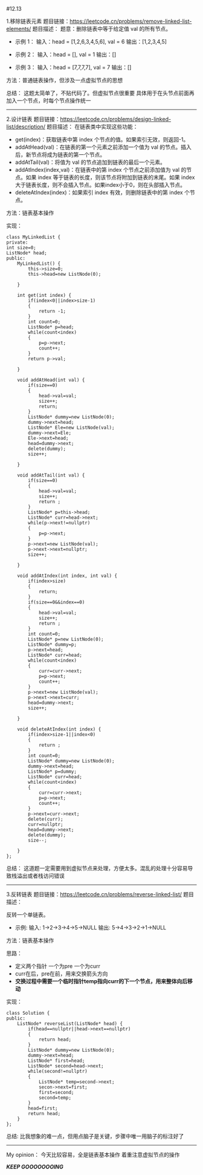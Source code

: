 #12.13

1.移除链表元素
题目链接：https://leetcode.cn/problems/remove-linked-list-elements/
题目描述：
题意：删除链表中等于给定值 val 的所有节点。

- 示例 1： 输入：head = [1,2,6,3,4,5,6], val = 6 输出：[1,2,3,4,5]

- 示例 2： 输入：head = [], val = 1 输出：[]

- 示例 3： 输入：head = [7,7,7,7], val = 7 输出：[]

方法：普通链表操作，但涉及一点虚拟节点的思想

总结：
这题太简单了，不贴代码了。但虚拟节点很重要
具体用于在头节点前面再加入一个节点，时每个节点操作统一
***

2.设计链表
题目链接：https://leetcode.cn/problems/design-linked-list/description/
题目描述：
在链表类中实现这些功能：

- get(index)：获取链表中第 index 个节点的值。如果索引无效，则返回-1。
- addAtHead(val)：在链表的第一个元素之前添加一个值为 val 的节点。插入后，新节点将成为链表的第一个节点。
- addAtTail(val)：将值为 val 的节点追加到链表的最后一个元素。
- addAtIndex(index,val)：在链表中的第 index 个节点之前添加值为 val  的节点。如果 index 等于链表的长度，则该节点将附加到链表的末尾。如果 index 大于链表长度，则不会插入节点。如果index小于0，则在头部插入节点。
- deleteAtIndex(index)：如果索引 index 有效，则删除链表中的第 index 个节点。

方法：链表基本操作

实现：
```
class MyLinkedList {
private:
int size=0;
ListNode* head;
public:
    MyLinkedList() {
        this->size=0;
        this->head=new ListNode(0);
        
    }
    
    int get(int index) {
        if(index<0||index>size-1)
        {
            return -1;
        }
        int count=0;
        ListNode* p=head;
        while(count<index)
        {
            p=p->next;
            count++;
        }
        return p->val;
        
    }
    
    void addAtHead(int val) {
        if(size==0)
        {
            head->val=val;
            size++;
            return;
        }
        ListNode* dummy=new ListNode(0);
        dummy->next=head;
        ListNode* Ele=new ListNode(val);
        dummy->next=Ele;
        Ele->next=head;
        head=dummy->next;
        delete(dummy);
        size++;
        
    }
    
    void addAtTail(int val) {
        if(size==0)
        {
            head->val=val;
            size++;
            return ;
        }
        ListNode* p=this->head;
        ListNode* curr=head->next;
        while(p->next!=nullptr)
        {
            p=p->next;
        }
        p->next=new ListNode(val);
        p->next->next=nullptr;
        size++;
        
    }
    
    void addAtIndex(int index, int val) {
        if(index>size)
        {
            return;
        }
        if(size==0&&index==0)
        {
            head->val=val;
            size++;
            return ;
        }
        int count=0;
        ListNode* p=new ListNode(0);
        ListNode* dummy=p;
        p->next=head;
        ListNode* curr=head;
        while(count<index)
        {
            curr=curr->next;
            p=p->next;
            count++;
        }
        p->next=new ListNode(val);
        p->next->next=curr;
        head=dummy->next;
        size++;
        
    }
    
    void deleteAtIndex(int index) {
        if(index>size-1||index<0)
        {
            return ;
        }
        int count=0;
        ListNode* dummy=new ListNode(0);
        dummy->next=head;
        ListNode* p=dummy;
        ListNode* curr=head;
        while(count<index)
        {
            curr=curr->next;
            p=p->next;
            count++;
        }
        p->next=curr->next;
        delete(curr);
        curr=nullptr;
        head=dummy->next;
        delete(dummy);
        size--;
        
    }
};
```
总结：
这道题一定需要用到虚拟节点来处理，方便太多。混乱的处理十分容易导致栈溢出或者栈访问错误
***

3.反转链表
题目链接：https://leetcode.cn/problems/reverse-linked-list/
题目描述：

反转一个单链表。
- 示例: 输入: 1->2->3->4->5->NULL 输出: 5->4->3->2->1->NULL

方法：链表基本操作

思路：
- 定义两个指针 一个为pre 一个为curr
- curr在后，pre在前，用来交换箭头方向
- **交换过程中需要一个临时指针temp指向curr的下一个节点，用来整体向后移动**

实现：
```
class Solution {
public:
    ListNode* reverseList(ListNode* head) {  
        if(head==nullptr||head->next==nullptr)
        {
            return head;
        }
        ListNode* dummy=new ListNode(0);
        dummy->next=head;
        ListNode* first=head;
        ListNode* second=head->next;
        while(second!=nullptr)
        {
            ListNode* temp=second->next;
            secon->next=first;
            first=second;
            second=temp;
        }
        head=first;
        return head;
    }
};
```

总结:
比我想象的难一点，但用点脑子是关键，步骤中唯一用脑子的标注好了
***
My opinion：
今天比较容易，全是链表基本操作
着重注意虚拟节点的操作

***KEEP GOOOOOOOING***